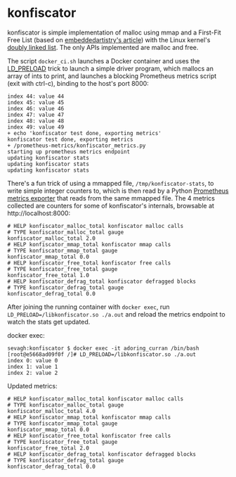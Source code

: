 # konfiscator

konfiscator is simple implementation of malloc using mmap and a First-Fit Free List (based on [embeddedartistry's article](https://embeddedartistry.com/blog/2017/02/15/implementing-malloc-first-fit-free-list/)) with the Linux kernel's [doubly linked list](./src/list.h). The only APIs implemented are malloc and free.

The script `docker_ci.sh` launches a Docker container and uses the [LD_PRELOAD](https://www.gnu.org/software/libc/manual/html_node/Replacing-malloc.html) trick to launch a simple driver program, which mallocs an array of ints to print, and launches a blocking Prometheus metrics script (exit with ctrl-c), binding to the host's port 8000:

```
index 44: value 44
index 45: value 45
index 46: value 46
index 47: value 47
index 48: value 48
index 49: value 49
+ echo 'konfiscator test done, exporting metrics'
konfiscator test done, exporting metrics
+ /prometheus-metrics/konfiscator_metrics.py
starting up prometheus metrics endpoint
updating konfiscator stats
updating konfiscator stats
updating konfiscator stats
```

There's a fun trick of using a mmapped file, `/tmp/konfiscator-stats`, to write simple integer counters to, which is then read by a Python [Prometheus metrics exporter](./prometheus-metrics/konfiscator_metrics.py) that reads from the same mmapped file. The 4 metrics collected are counters for some of konfiscator's internals, browsable at http://localhost:8000:

```
# HELP konfiscator_malloc_total konfiscator malloc calls
# TYPE konfiscator_malloc_total gauge
konfiscator_malloc_total 2.0
# HELP konfiscator_mmap_total konfiscator mmap calls
# TYPE konfiscator_mmap_total gauge
konfiscator_mmap_total 0.0
# HELP konfiscator_free_total konfiscator free calls
# TYPE konfiscator_free_total gauge
konfiscator_free_total 1.0
# HELP konfiscator_defrag_total konfiscator defragged blocks
# TYPE konfiscator_defrag_total gauge
konfiscator_defrag_total 0.0
```

After joining the running container with `docker exec`, run `LD_PRELOAD=/libkonfiscator.so ./a.out` and reload the metrics endpoint to watch the stats get updated.

docker exec:

```
sevagh:konfiscator $ docker exec -it adoring_curran /bin/bash
[root@e5668ad09f0f /]# LD_PRELOAD=/libkonfiscator.so ./a.out
index 0: value 0
index 1: value 1
index 2: value 2
```

Updated metrics:

```
# HELP konfiscator_malloc_total konfiscator malloc calls
# TYPE konfiscator_malloc_total gauge
konfiscator_malloc_total 4.0
# HELP konfiscator_mmap_total konfiscator mmap calls
# TYPE konfiscator_mmap_total gauge
konfiscator_mmap_total 0.0
# HELP konfiscator_free_total konfiscator free calls
# TYPE konfiscator_free_total gauge
konfiscator_free_total 2.0
# HELP konfiscator_defrag_total konfiscator defragged blocks
# TYPE konfiscator_defrag_total gauge
konfiscator_defrag_total 0.0
```
